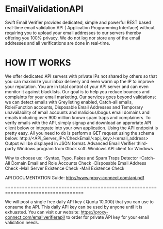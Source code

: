 # EmailValidationAPI
Swift Email Verifier provides dedicated, simple and powerful REST based real-time email validation API ( Application Programming Interface) without requiring you to upload your email addresses to our servers thereby offering you 100% privacy. We do not log nor store any of the email addresses and all verifications are done in real-time.


HOW IT WORKS
===========
We offer dedicated API servers with private IPs not shared by others so that you can maximize your inbox delivery and even warm up the IP to improve your reputation. You are in total control of your API server and can even monitor it against blacklists. Our goal is to help you reduce bounces and complaints for your email marketing. Our services goes beyond validations; we can detect emails with Greylisting enabled, Catch-all emails, Role/Function accounts, Disposable Email Addresses and Temporary unavailability of email accounts and malicious/bogus email domains and emails including over 900 million known spam traps and complainers.
To verify emails with the API, simply signup and download an approriate API client below or integrate into your own application. Using the API endpoint is pretty easy. All you need to do is perform a GET request using the schema below: http://<API_Server_IP>/CheckEmail/<api_key>/<email_address> Output will be displayed in JSON format.
Advanced Email Verifier third-party Windows program from Glock soft.
Windows API client for Windows
 

Why to choose us:
-Syntax, Typo, Fakes and Spam Traps Detector
-Catch-All Domain Email and Role Accounts Check
-Disposable Email Address Check
-Mail Server Existence Check
-Mail Existence Check

API DOCUMENTATION Guide: http://www.proxy-connect.com/api.pdf

==================================================================================

We will post a single free daily API key ( Quota 10,000) that you can use to consume the API. This daily API key can be used by anyone until it is exhuasted. You can visit our website: https://proxy-connect.com/emailverifierapi/ to order for private API key for your email validation needs. 



